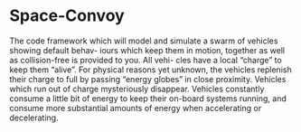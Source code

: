 # Space-Convoy
The code framework which will model and simulate a swarm of vehicles showing default behav- iours which keep them in motion, together as well as collision-free is provided to you. All vehi- cles have a local “charge” to keep them “alive”. For physical reasons yet unknown, the vehicles replenish their charge to full by passing “energy globes” in close proximity. Vehicles which run out of charge mysteriously disappear. Vehicles constantly consume a little bit of energy to keep their on-board systems running, and consume more substantial amounts of energy when accelerating or decelerating.
